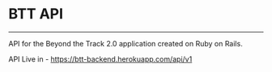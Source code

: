 # BTT API

---

API for the Beyond the Track 2.0 application created on Ruby on Rails.

API Live in - https://btt-backend.herokuapp.com/api/v1
